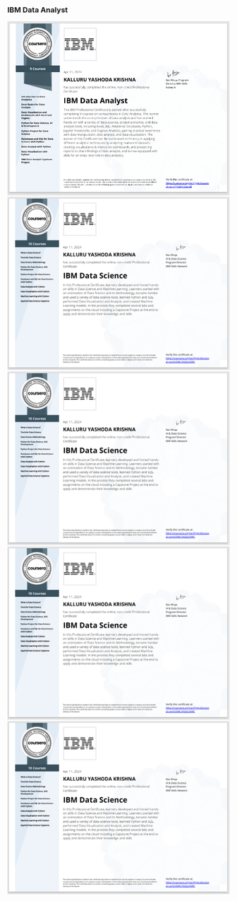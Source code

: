 ### IBM Data Analyst
<img src="ibm-Analyst.png" alt="">



<img src="full.png" alt="">

<img src="full.png" alt="">

<img src="full.png" alt="">
<img src="full.png" alt="">
